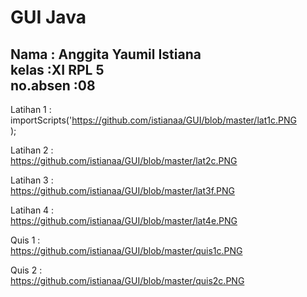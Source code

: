 # GUI Java

Nama : Anggita Yaumil Istiana<br>
kelas :XI RPL 5<br>
no.absen :08<br>
----------------------------------

Latihan 1 : <br>
importScripts('https://github.com/istianaa/GUI/blob/master/lat1c.PNG<br>);

Latihan 2 : <br>
https://github.com/istianaa/GUI/blob/master/lat2c.PNG<br>

Latihan 3 : <br>
https://github.com/istianaa/GUI/blob/master/lat3f.PNG<br>

Latihan 4 : <br>
https://github.com/istianaa/GUI/blob/master/lat4e.PNG<br>

Quis 1 : <br>
https://github.com/istianaa/GUI/blob/master/quis1c.PNG<br>

Quis 2 : <br>
https://github.com/istianaa/GUI/blob/master/quis2c.PNG<br>
